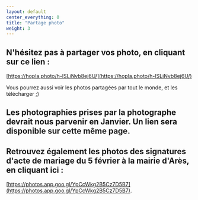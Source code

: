 ```yaml
---
layout: default
center_everything: 0
title: "Partage photo"
weight: 3
---
```


## N'hésitez pas à partager vos photo, en cliquant sur ce lien :
[https://hopla.photo/h-lSLiNvb8ej6U/](https://hopla.photo/h-lSLiNvb8ej6U/)

Vous pourrez aussi voir les photos partagées par tout le monde, et les télécharger ;)

## Les photographies prises par la photographe devrait nous parvenir en Janvier. Un lien sera disponible sur cette même page.

## Retrouvez également les photos des signatures d'acte de mariage du 5 février à la mairie d'Arès, en cliquant ici :
[https://photos.app.goo.gl/YpCcWkg2B5Cz7D5B7](https://photos.app.goo.gl/YpCcWkg2B5Cz7D5B7).
